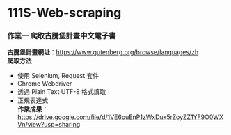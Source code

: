 # 111S-Web-scraping

### 作業一 爬取古騰堡計畫中文電子書

**古騰堡計畫網址**：<https://www.gutenberg.org/browse/languages/zh> <br>
**爬取方法**
  - 使用 Selenium, Request 套件
  - Chrome Webdriver
  - 透過 Plain Text UTF-8 格式讀取
  - 正規表達式 <br>
**作業成果**：<https://drive.google.com/file/d/1VE6ouEnP1zWxDux5rZoyZZ1YF9O0WXVn/view?usp=sharing>
